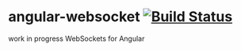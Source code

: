 # angular-websocket [![Build Status](https://travis-ci.org/gdi2290/angular-websocket.png?branch=master)](https://travis-ci.org/gdi2290/angular-websocket)

work in progress WebSockets for Angular
